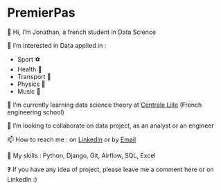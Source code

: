 # PremierPas
👋 Hi, I’m Jonathan, a french student in Data Science

👀 I’m interested in Data applied in :
- Sport ⚽
- Health 💊
- Transport 🚅
- Physics 🧪
- Music 🎵

🌱 I’m currently learning data science theory at [Centrale Lille](https://centralelille.fr/) (French engineering school)

💞️ I’m looking to collaborate on data project, as an analyst or an engineer

📫 How to reach me : on [LinkedIn](https://www.linkedin.com/in/jonathan-sathyapalan/) or by [Email](mailto:jonathan.sathyapalan@centrale.centralelille.fr)

🎨 My skills : Python, Django, Git, Airflow, SQL, Excel

❓ If you have any idea of project, please leave me a comment here or on LinkedIn :)
